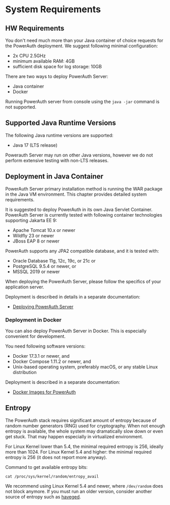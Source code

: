 # System Requirements

## HW Requirements

You don't need much more than your Java container of choice requests for the PowerAuth deployment. We suggest following minimal configuration:

- 2x CPU 2.5GHz
- minimum available RAM: 4GB
- sufficient disk space for log storage: 10GB

There are two ways to deploy PowerAuth Server:

- Java container
- Docker

Running PowerAuth server from console using the `java -jar` command is not supported.

## Supported Java Runtime Versions

The following Java runtime versions are supported:

- Java 17 (LTS release)

Powerauth Server may run on other Java versions, however we do not perform extensive testing with non-LTS releases.

## Deployment in Java Container

PowerAuth Server primary installation method is running the WAR package in the Java VM environment. This chapter provides detailed system requirements.

It is suggested to deploy PowerAuth in its own Java Servlet Container.
PowerAuth Server is currently tested with following container technologies supporting Jakarta EE 9:

- Apache Tomcat 10.x or newer
- Wildfly 23 or newer
- JBoss EAP 8 or newer

PowerAuth supports any JPA2 compatible database, and it is tested with:

- Oracle Database 11g, 12c, 19c, or 21c or
- PostgreSQL 9.5.4 or newer, or
- MSSQL 2019 or newer

When deploying the PowerAuth Server, please follow the specifics of your application server.

Deployment is described in details in a separate documentation:

- [Deploying PowerAuth Server](./Deploying-PowerAuth-Server.md)

### Deployment in Docker

You can also deploy PowerAuth Server in Docker. This is especially convenient for development.

You need following software versions:

- Docker 17.3.1 or newer, and
- Docker Compose 1.11.2 or newer, and
- Unix-based operating system, preferably macOS, or any stable Linux distribution

Deployment is described in a separate documentation:

- [Docker Images for PowerAuth](https://github.com/wultra/powerauth-docker)


## Entropy

The PowerAuth stack requires significant amount of entropy because of random number generators (RNG) used for cryptography.
When not enough entropy is available, the whole system may dramatically slow down or even get stuck.
That may happen especially in virtualized environment.

For Linux Kernel lower than 5.4, the minimal required entropy is 256, ideally more than 1024.
For Linux Kernel 5.4 and higher: the minimal required entropy is 256 (it does not report more anyway).

Command to get available entropy bits:

```shell
cat /proc/sys/kernel/random/entropy_avail
```

We recommend using Linux Kernel 5.4 and newer, where `/dev/random` does not block anymore.
If you must run an older version, consider another source of entropy such as [haveged](https://github.com/jirka-h/haveged).
